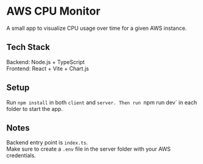 # AWS CPU Monitor  
 A small app to visualize CPU usage over time for a given AWS instance.  
 
## Tech Stack  
 Backend: Node.js + TypeScript  
 Frontend: React + Vite + Chart.js  

## Setup  
 Run `npm install` in both `client` and `server.
 Then run `npm run dev` in each folder to start the app.    

## Notes  
 Backend entry point is `index.ts`.  
 Make sure to create a `.env` file in the server folder with your AWS credentials.  
